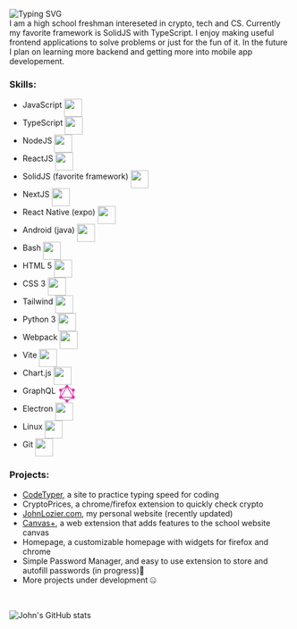 ![Typing SVG](https://readme-typing-svg.herokuapp.com?font=Montserrat&weight=700&size=31&pause=1000&color=C8C8C8&width=435&lines=Hi,+I'm+John+Lozier+👋)
<br>
I am a high school freshman intereseted in crypto, tech and CS. Currently my favorite framework is SolidJS with TypeScript. I enjoy making useful frontend applications to solve problems or just for the fun of it. In the future I plan on learning more backend and getting more into mobile app developement.


### Skills:
- JavaScript <img width="32" height="32" align="middle" src="https://cdn.jsdelivr.net/gh/devicons/devicon/icons/javascript/javascript-original.svg" />
- TypeScript <img width="32" height="32" align="middle" src="https://cdn.jsdelivr.net/gh/devicons/devicon/icons/typescript/typescript-original.svg" />
- NodeJS <img width="32" height="32" align="middle" src="https://cdn.jsdelivr.net/gh/devicons/devicon/icons/nodejs/nodejs-original.svg" />
- ReactJS <img width="32" height="32" align="middle" src="https://cdn.jsdelivr.net/gh/devicons/devicon/icons/react/react-original.svg" />
- SolidJS (favorite framework) <img width="32" height="32" align="middle" src="https://cdn.jsdelivr.net/gh/devicons/devicon@latest/icons/solidjs/solidjs-original.svg" />
- NextJS <img width="32" height="32" align="middle" src="https://cdn.jsdelivr.net/gh/devicons/devicon/icons/nextjs/nextjs-original.svg" />
- React Native (expo) <img width="32" height="32" align="middle" src="https://cdn.jsdelivr.net/gh/devicons/devicon/icons/react/react-original.svg" />
- Android (java) <img width="32" height="32" align="middle" src="https://cdn.jsdelivr.net/gh/devicons/devicon/icons/android/android-original.svg" />
- Bash <img width="32" height="32" align="middle" src="https://cdn.jsdelivr.net/gh/devicons/devicon/icons/bash/bash-original.svg" />
- HTML 5 <img width="32" height="32" align="middle" src="https://cdn.jsdelivr.net/gh/devicons/devicon/icons/html5/html5-original.svg" />
- CSS 3 <img width="32" height="32" align="middle" src="https://cdn.jsdelivr.net/gh/devicons/devicon/icons/css3/css3-original.svg" />
- Tailwind <img width="32" height="32" align="middle" src="https://cdn.jsdelivr.net/gh/devicons/devicon/icons/tailwindcss/tailwindcss-plain.svg" />
- Python 3 <img width="32" height="32" align="middle" src="https://cdn.jsdelivr.net/gh/devicons/devicon/icons/python/python-original.svg" />
- Webpack <img width="32" height="32" align="middle" src="https://cdn.jsdelivr.net/gh/devicons/devicon/icons/webpack/webpack-original.svg" />
- Vite <img width="32" height="32" align="middle" src="https://vitejs.dev/logo-with-shadow.png" />
- Chart.js <img width="32" height="32" align="middle" src="https://www.chartjs.org/img/chartjs-logo.svg" />
- GraphQL <img width="32" height="32" align="middle" src="https://raw.githubusercontent.com/devicons/devicon/master/icons/graphql/graphql-plain.svg" />
- Electron <img width="32" height="32" align="middle" src="https://cdn.jsdelivr.net/gh/devicons/devicon/icons/electron/electron-original.svg" />
- Linux <img width="32" height="32" align="middle" src="https://cdn.jsdelivr.net/gh/devicons/devicon/icons/linux/linux-original.svg" />
- Git <img width="32" height="32" align="middle" src="https://cdn.jsdelivr.net/gh/devicons/devicon/icons/git/git-original.svg" />

### Projects:
- [CodeTyper](https://johnlozier.com/codetyper), a site to practice typing speed for coding
- CryptoPrices, a chrome/firefox extension to quickly check crypto
- [JohnLozier.com](https://johnlozier.com), my personal website (recently updated)
- [Canvas+](https://canvasplus.org), a web extension that adds features to the school website canvas
- Homepage, a customizable homepage with widgets for firefox and chrome
- Simple Password Manager, and easy to use extension to store and autofill passwords (in progress)🚧
- More projects under development 🤐

<br>

![John's GitHub stats](https://github-readme-stats.vercel.app/api?username=JohnLozier&theme=dark)
